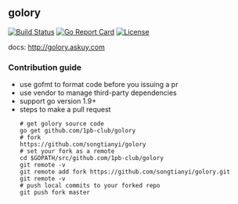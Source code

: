 ## golory

[![Build Status](https://travis-ci.org/1pb-club/golory.svg?branch=master)](https://travis-ci.org/1pb-club/golory)
[![Go Report Card](https://goreportcard.com/badge/github.com/1pb-club/golory)](https://goreportcard.com/report/github.com/1pb-club/golory)
[![License](https://img.shields.io/badge/License-Apache%202.0-blue.svg)](https://opensource.org/licenses/Apache-2.0)

docs: http://golory.askuy.com

### Contribution guide
* use gofmt to format code before you issuing a pr
* use vendor to manage third-party dependencies
* support go version 1.9+
* steps to make a pull request
  ```
  # get golory source code
  go get github.com/1pb-club/golory
  # fork
  https://github.com/songtianyi/golory
  # set your fork as a remote
  cd $GOPATH/src/github.com/1pb-club/golory
  git remote -v
  git remote add fork https://github.com/songtianyi/golory.git
  git remote -v
  # push local commits to your forked repo
  git push fork master
  ```


